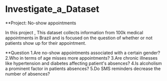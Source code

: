# Investigate_a_Dataset
**Project: No-show appointments

In this project , This dataset collects information from 100k medical appointments in Brazil and is 
focused on the question of whether or not patients show up for their appointment.

**Question
1.Are no-show appointments associated with a certain gender?
2.Who in terms of age misses more appointments?
3.Are chronic illnesses like hypertension and diabetes affecting patient's absences?
4.Is alcoholism a prominent factor in patients absences?
5.Do SMS reminders decrease the number of absences?
